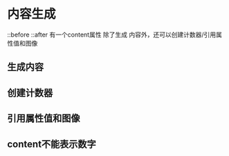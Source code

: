 # 内容生成

::before  ::after 有一个content属性 除了生成 内容外，还可以创建计数器/引用属性值和图像


## 生成内容


## 创建计数器


## 引用属性值和图像


## content不能表示数字


